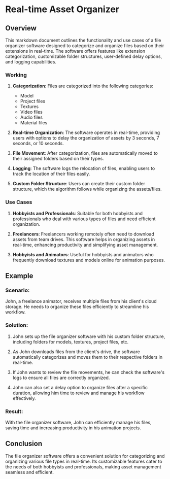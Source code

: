 # Real-time Asset Organizer

## Overview

This markdown document outlines the functionality and use cases of a file organizer software designed to categorize and organize files based on their extensions in real-time. The software offers features like extension categorization, customizable folder structures, user-defined delay options, and logging capabilities.

### Working
1. **Categorization**: Files are categorized into the following categories:
   - Model
   - Project files
   - Textures
   - Video files
   - Audio files
   - Material files

2. **Real-time Organization**: The software operates in real-time, providing users with options to delay the organization of assets by 3 seconds, 7 seconds, or 10 seconds.

3. **File Movement**: After categorization, files are automatically moved to their assigned folders based on their types.

4. **Logging**: The software logs the relocation of files, enabling users to track the location of their files easily.

5. **Custom Folder Structure**: Users can create their custom folder structure, which the algorithm follows while organizing the assets/files.

### Use Cases

1. **Hobbyists and Professionals**: Suitable for both hobbyists and professionals who deal with various types of files and need efficient organization.

2. **Freelancers**: Freelancers working remotely often need to download assets from team drives. This software helps in organizing assets in real-time, enhancing productivity and simplifying asset management.

3. **Hobbyists and Animators**: Useful for hobbyists and animators who frequently download textures and models online for animation purposes.

## Example

### Scenario:

John, a freelance animator, receives multiple files from his client's cloud storage. He needs to organize these files efficiently to streamline his workflow.

### Solution:

1. John sets up the file organizer software with his custom folder structure, including folders for models, textures, project files, etc.

2. As John downloads files from the client's drive, the software automatically categorizes and moves them to their respective folders in real-time.

3. If John wants to review the file movements, he can check the software's logs to ensure all files are correctly organized.

4. John can also set a delay option to organize files after a specific duration, allowing him time to review and manage his workflow effectively.

### Result:

With the file organizer software, John can efficiently manage his files, saving time and increasing productivity in his animation projects.

## Conclusion

The file organizer software offers a convenient solution for categorizing and organizing various file types in real-time. Its customizable features cater to the needs of both hobbyists and professionals, making asset management seamless and efficient.
